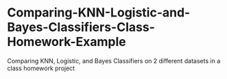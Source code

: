 # Comparing-KNN-Logistic-and-Bayes-Classifiers-Class-Homework-Example
Comparing KNN, Logistic, and Bayes Classifiers on 2 different datasets in a class homework project
